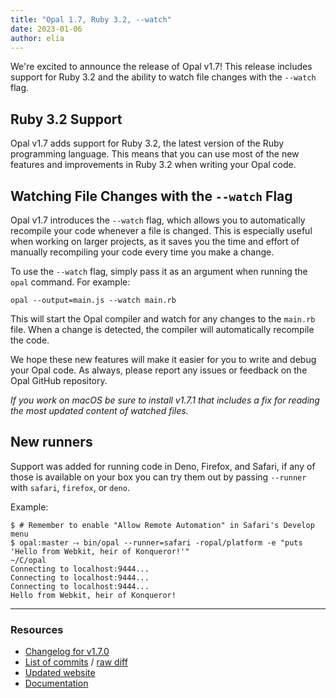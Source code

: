 ```yaml
---
title: "Opal 1.7, Ruby 3.2, --watch"
date: 2023-01-06
author: elia
---
```


We're excited to announce the release of Opal v1.7! This release includes support for Ruby 3.2 and the ability to watch file changes with the `--watch` flag.

## Ruby 3.2 Support

Opal v1.7 adds support for Ruby 3.2, the latest version of the Ruby programming language. This means that you can use most of the new features and improvements in Ruby 3.2 when writing your Opal code.

## Watching File Changes with the `--watch` Flag

Opal v1.7 introduces the `--watch` flag, which allows you to automatically recompile your code whenever a file is changed. This is especially useful when working on larger projects, as it saves you the time and effort of manually recompiling your code every time you make a change.

To use the `--watch` flag, simply pass it as an argument when running the `opal` command. For example:

```shell
opal --output=main.js --watch main.rb
```

This will start the Opal compiler and watch for any changes to the `main.rb` file. When a change is detected, the compiler will automatically recompile the code.

We hope these new features will make it easier for you to write and debug your Opal code. As always, please report any issues or feedback on the Opal GitHub repository.

*If you work on macOS be sure to install v1.7.1 that includes a fix for reading the most updated content of watched files.*

## New runners

Support was added for running code in Deno, Firefox, and Safari, if any of those is available on your box you can try them out by passing `--runner` with `safari`, `firefox`, or `deno`.

Example:

```shell
$ # Remember to enable "Allow Remote Automation" in Safari's Develop menu
$ opal:master ⤑ bin/opal --runner=safari -ropal/platform -e "puts 'Hello from Webkit, heir of Konqueror!'"                                                     ~/C/opal
Connecting to localhost:9444...
Connecting to localhost:9444...
Connecting to localhost:9444...
Hello from Webkit, heir of Konqueror!
```

---

### Resources

* [Changelog for v1.7.0](https://github.com/opal/opal/releases/tag/v1.7.0)
* [List of commits](https://github.com/opal/opal/compare/v1.6.1...v1.7.0) / [raw diff](https://github.com/opal/opal/compare/v1.6.1...v1.7.0.diff)
* [Updated website](https://opalrb.com)
* [Documentation](http://opalrb.com/docs/)
